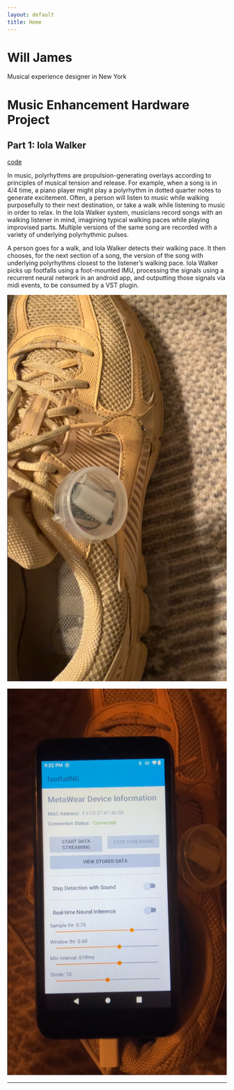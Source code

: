 ```yaml
---
layout: default
title: Home
---
```


# Will James

Musical experience designer in New York

# Music Enhancement Hardware Project

## Part 1: Iola Walker

[code](https://github.com/willjamescode/iolawalker)



In music, polyrhythms are propulsion-generating overlays according to principles of musical tension and release. For example, when a song is in 4/4 time, a piano player might play a polyrhythm in dotted quarter notes to generate excitement.
Often, a person will listen to music while walking purposefully to their next destination, or take a walk while listening to music in order to relax. In the Iola Walker system, musicians record songs with an walking listener in mind, imagining typical walking paces while playing improvised parts. Multiple versions of the same song are recorded with a variety of underlying polyrhythmic pulses.

A person goes for a walk, and Iola Walker detects their walking pace. It then chooses, for the next section of a song, the version of the song with underlying polyrhythms closest to the listener’s walking pace. Iola Walker picks up footfalls using a foot-mounted IMU, processing the signals using a recurrent neural network in an android app, and outputting those signals via midi events, to be consumed by a VST plugin.

![Foot-mounted IMU for footfall detection](images/iolaShoe.png)

![VST3 plugin receiving MIDI messages](images/iolaApp.png)

---
